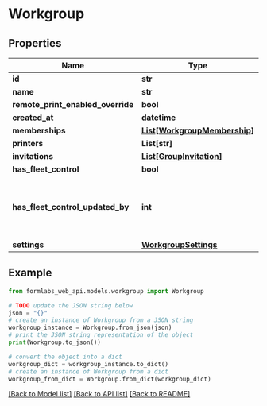 # Workgroup


## Properties

Name | Type | Description | Notes
------------ | ------------- | ------------- | -------------
**id** | **str** |  | [readonly] 
**name** | **str** |  | 
**remote_print_enabled_override** | **bool** |  | [optional] 
**created_at** | **datetime** |  | [readonly] 
**memberships** | [**List[WorkgroupMembership]**](WorkgroupMembership.md) |  | [readonly] 
**printers** | **List[str]** |  | [readonly] 
**invitations** | [**List[GroupInvitation]**](GroupInvitation.md) |  | [readonly] 
**has_fleet_control** | **bool** |  | [optional] 
**has_fleet_control_updated_by** | **int** | The user who is the Fleet Control administrator of the Printer Group | [optional] 
**settings** | [**WorkgroupSettings**](WorkgroupSettings.md) |  | [readonly] 

## Example

```python
from formlabs_web_api.models.workgroup import Workgroup

# TODO update the JSON string below
json = "{}"
# create an instance of Workgroup from a JSON string
workgroup_instance = Workgroup.from_json(json)
# print the JSON string representation of the object
print(Workgroup.to_json())

# convert the object into a dict
workgroup_dict = workgroup_instance.to_dict()
# create an instance of Workgroup from a dict
workgroup_from_dict = Workgroup.from_dict(workgroup_dict)
```
[[Back to Model list]](../README.md#documentation-for-models) [[Back to API list]](../README.md#documentation-for-api-endpoints) [[Back to README]](../README.md)


